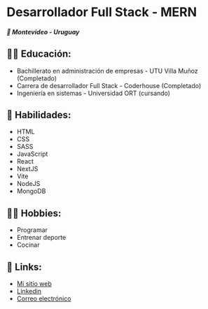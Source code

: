 <h1>Desarrollador Full Stack - MERN</br></h1>
<h5>📍 Montevideo - Uruguay</h5>

<h2>
  👨‍🎓 Educación:
</h2>

<ul>
  <li>Bachillerato en administración de empresas - UTU Villa Muñoz (Completado)</li>
  <li>Carrera de desarrollador Full Stack - Coderhouse (Completado)</li>
  <li>Ingeniería en sistemas - Universidad ORT (cursando)</li>
</ul>

<h2>
  🎯 Habilidades:
</h2>

<ul>
  <li>HTML</li>
  <li>CSS</li>
  <li>SASS</li>
  <li>JavaScript</li>
  <li>React</li>
  <li>NextJS</li>
  <li>Vite</li>
  <li>NodeJS</li>
  <li>MongoDB</li>
</ul>

<h2>
  🤾‍♀️ Hobbies:
</h2>

<ul>
  <li>Programar</li>
  <li>Entrenar deporte</li>
  <li>Cocinar</li>
</ul>

<h2>
  🔗 Links:
</h2>

<ul>
  <li><a href="https://santiagolarrosa.tech">Mi sitio web</a></li>
  <li><a href="https://www.linkedin.com/in/santiago-larrosa-bauz%C3%A1-99b740251/">Linkedin</a></li>
  <li><a href="mailto:bauzalarrosasantiago@gmail.com">Correo electrónico</a></li>
</ul>




